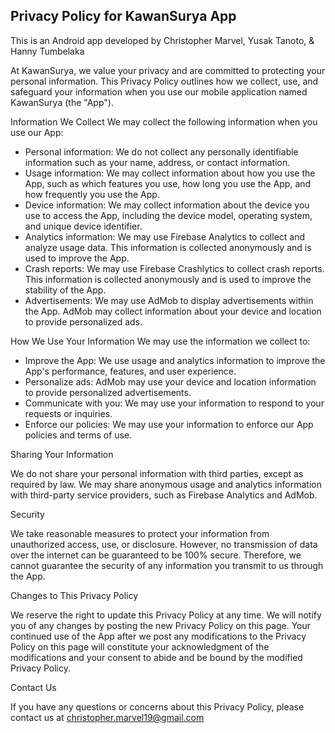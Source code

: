 ## Privacy Policy for KawanSurya App

This is an Android app developed by Christopher Marvel, Yusak Tanoto, & Hanny Tumbelaka


At KawanSurya, we value your privacy and are committed to protecting your personal information. This Privacy Policy outlines how we collect, use, and safeguard your information when you use our mobile application named KawanSurya (the "App").


Information We Collect
We may collect the following information when you use our App:
- Personal information: We do not collect any personally identifiable information such as your name, address, or contact information.
- Usage information: We may collect information about how you use the App, such as which features you use, how long you use the App, and how frequently you use the App.
- Device information: We may collect information about the device you use to access the App, including the device model, operating system, and unique device identifier.
- Analytics information: We may use Firebase Analytics to collect and analyze usage data. This information is collected anonymously and is used to improve the App.
- Crash reports: We may use Firebase Crashlytics to collect crash reports. This information is collected anonymously and is used to improve the stability of the App.
- Advertisements: We may use AdMob to display advertisements within the App. AdMob may collect information about your device and location to provide personalized ads.


How We Use Your Information
We may use the information we collect to:
- Improve the App: We use usage and analytics information to improve the App's performance, features, and user experience.
- Personalize ads: AdMob may use your device and location information to provide personalized advertisements.
- Communicate with you: We may use your information to respond to your requests or inquiries.
- Enforce our policies: We may use your information to enforce our App policies and terms of use.


Sharing Your Information

We do not share your personal information with third parties, except as required by law. We may share anonymous usage and analytics information with third-party service providers, such as Firebase Analytics and AdMob.


Security

We take reasonable measures to protect your information from unauthorized access, use, or disclosure. However, no transmission of data over the internet can be guaranteed to be 100% secure. Therefore, we cannot guarantee the security of any information you transmit to us through the App.


Changes to This Privacy Policy

We reserve the right to update this Privacy Policy at any time. We will notify you of any changes by posting the new Privacy Policy on this page. Your continued use of the App after we post any modifications to the Privacy Policy on this page will constitute your acknowledgment of the modifications and your consent to abide and be bound by the modified Privacy Policy.


Contact Us

If you have any questions or concerns about this Privacy Policy, please contact us at 
christopher.marvel19@gmail.com
